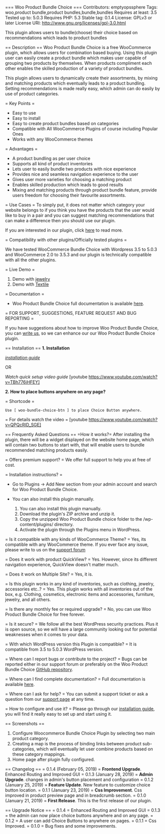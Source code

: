 === Woo Product Bundle Choice ===
Contributors: emptyopssphere
Tags: woo,product bundle,product bundles,bundle,bundles
Requires at least: 3.5
Tested up to: 5.0.3
Requires PHP: 5.3
Stable tag: 0.1.4
License: GPLv3 or later
License URI: http://www.gnu.org/licenses/gpl-3.0.html

This plugin allows users to bundle(choose) their choice based on recommendations which leads to product bundles

== Description ==
Woo Product Bundle Choice is a free WooCommerce plugin, which allows users for combination based buying. Using this plugin user can easily create a product bundle which makes user capable of grouping two products by themselves. When products compliment each other enables the skilled production of a variety of product bundles.

This plugin allows users to dynamically create their assortments, by mixing and matching products which eventually leads to a product bundling. Setting recommendations is made really easy, which admin can do easily by use of product categories.

= Key Points =

* Easy to use
* Easy to install
* Easy to create product bundles based on categories
* Compatible with All WooCommerce Plugins of course including Popular Ones 
* Works with any WooCommerce themes

= Advantages =

* A product bundling as per user choice 
* Supports all kind of product inventories
* Lets user to easily bundle two products with nice experience 
* Provides nice and seamless navigation experience to the user
* Gives user more varieties for choosing a matching product
* Enables skilled production which leads to good results
* Mixing and matching products through product bundle feature, provide users freedom for choosing their favourite assortments.

= Use Cases =
To simply put, it does not matter which category your website belongs to if you think you have the products that the user would like to buy in a pair and you can suggest matching recommendations that can make a difference then you should use our plugin.

If you are interested in our plugin, click [here](http://101.53.136.134/apps/yc_plugin/use-cases/) to read more.


= Compatibility with other plugins/Officially tested plugins =

We have tested WooCommerce Bundle Choice with Wordpress 3.5 to 5.0.3 and WooCommerce 2.0 to 3.5.3 and our plugin is technically compatible with all the other plugins.

= Live Demo  =

1. Demo with [jewelry](http://101.53.136.134/demo/jewellery/)
1. Demo with [Textile](http://101.53.136.134/demo/yc_textile/)

= Documentation =

* Woo Product Bundle Choice full documentation is available [here](http://101.53.136.134/apps/yc_plugin/documentation/).

= FOR SUPPORT, SUGGESTIONS, FEATURE REQUEST AND BUG REPORTING =

If you have suggestions about how to improve Woo Product Bundle Choice, you can [write us](https://wordpress.org/support/plugin/woo-bundle-choice), so we can enhance our our Woo Product Bundle Choice plugin.

== Installation ==
**1. Installation** 

*[installation guide](http://101.53.136.134/apps/yc_plugin/installation/)*
  
OR

*Watch quick setup video guide*
[youtube https://www.youtube.com/watch?v=TBh776iHFEY]

**2. How to place buttons anywhere on any page?**

= Shortcode =

    Use [ woo-bundle-choice-btn ] to place Choice Button anywhere.

= For details watch the video =
[youtube https://www.youtube.com/watch?v=QPQcRID_SGE]

== Frequently Asked Questions ==
=How it works?=
After installing the plugin, there will be a widget displayed on the website home page, which will contain two buttons to start with, that will enable users to bundle recommended matching products easily.

= Offers premium support? =
We offer full support to help you at free of cost.  
      
= Installation instructions? =

* Go to Plugins -> Add New section from your admin account and search for Woo Product Bundle Choice.

* You can also install this plugin manually.
    1. You can also install this plugin manually.
    1. Download the plugin\'s ZIP archive and unzip it.
    1. Copy the unzipped Woo Product Bundle choice folder to the /wp-content/plugins/ directory.
    1. Activate the plugin through the Plugins menu in WordPress.

= Is it compatible with any kinds of WooCommerce Theme? =
Yes, its compatible with any WooCommerce theme. If you ever face any issue, please write to us on the [support forum](https://wordpress.org/support/plugin/woo-bundle-choice/)
      
= Does it work with product QuickView? =
  Yes. However, since its different navigation experience, QuickView doesn\'t matter much.

= Does it work on Multiple Site? =
Yes, it is.
          
= Is this plugin works in any kind of inventories, such as clothing, jewelry, accessories etc..? =
Yes. This plugin works with all inventories out of the box, e.g. Clothing, cosmetics, electronic items and accessories, furniture, jewelry, and all others.

= Is there any monthly fee or required upgrade? =
No, you can use Woo Product Bundle Choice for free forever.

= Is it secure? =
We follow all the best WordPress security practices. Plus it is open source, so we will have a large community looking out for potential weaknesses when it comes to your data.
            
= With which WordPress version this Plugin is compatible? =
  It is compatible from 3.5 to 5.0.3 WordPress version.
           
= Where can I report bugs or contribute to the project? =
 Bugs can be reported either in our support forum or preferably on the Woo Product Bundle Choice [GitHub repository](https://github.com/EmptyOps/woocommerce-bundle-choice). 
            
= Where can I find complete documentation? =
Full documentation is available [here](http://101.53.136.134/apps/yc_plugin/documentation/).
            
= Where can I ask for help? =
You can submit a support ticket or ask a question from our [support page](https://wordpress.org/support/plugin/woo-bundle-choice/) at any time.

= How to configure and use it? =
Please go through our [installation guide](http://101.53.136.134/apps/yc_plugin/documentation/), you will find it really easy to set up and start using it.

== Screenshots ==
1. Configure Woocommerce Bundle Choice Plugin by selecting two main product category.
2. Creating a map is the process of binding links between product sub-categories, which will eventually let user combine products based on these category mappings.
3. Home page after plugin fully configured.

== Changelog ==
= 0.1.4 (February 05, 2019) =
  **Frontend Upgrade**. Enhanced Routing and Improved GUI
= 0.1.3 (January 28, 2019) =
  **Admin Upgrade**. changes in admin\'s button placement and configuration
= 0.1.2 (January 25, 2019) =
  **Feature Update**. New feature to customize choice button location.
= 0.1.1 (January 23, 2019) =
  **Css Improvement**. Css improved in product preview page and in breadcrumb section.
= 0.1.0 (January 21, 2019) =
  **First Release**. This is the first release of our plugin.

== Upgrade Notice ==
= 0.1.4 =
   Enhanced Routing and Improved GUI
= 0.1.3 =
    the admin can now place choice buttons anywhere and on any page.
= 0.1.2 =
    A user can add Choice Buttons to anywhere on pages.
= 0.1.1 =
  Css Improved.
= 0.1.0 =
    Bug fixes and some improvements.